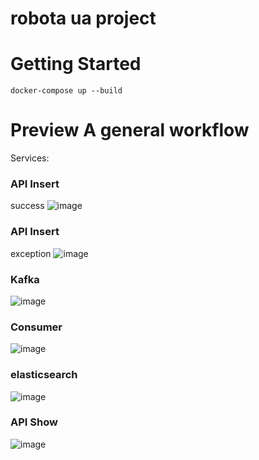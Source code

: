# robota ua project

# Getting Started

```
docker-compose up --build

```

# Preview A general workflow 
Services:

### API Insert
success
![image](https://user-images.githubusercontent.com/52758126/187552948-84f0741f-a3b3-4c32-bf53-4a03a2dccbbe.png)

### API Insert
exception
![image](https://user-images.githubusercontent.com/52758126/187553093-08d8d07d-ac46-4d85-af96-436a535d4681.png)

### Kafka
![image](https://user-images.githubusercontent.com/52758126/187554656-b10b3e0b-941b-4c10-be2f-3d66b60ddeb2.png)

### Consumer
![image](https://user-images.githubusercontent.com/52758126/187553227-311df134-bdef-4887-a050-2673b777183f.png)

### elasticsearch
![image](https://user-images.githubusercontent.com/52758126/187554557-51725acf-d31b-4889-8f3e-d188d6014ee2.png)

### API Show
![image](https://user-images.githubusercontent.com/52758126/187554450-95aab58a-64f7-4cbd-b158-0e43ede029c8.png)



